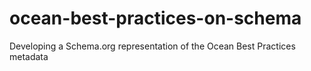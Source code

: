 # ocean-best-practices-on-schema
Developing a Schema.org representation of the Ocean Best Practices metadata
